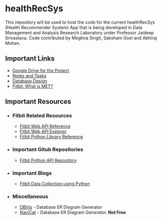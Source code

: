 # healthRecSys
This repository will be used to host the code for the current healthRecSys (Health Recommender System) App that is being developed in Data Management and Analysis Research Laboratory under Professor Jaideep Srivastava. 
Code contributed by Meghna Singh, Saksham Goel and Abhiraj Mohan.

## Important Links
  * [Google Drive for the Project](https://drive.google.com/drive/u/3/folders/1O0Hu8FXZJqW137idE3bAukgoQrqrREgL?ogsrc=32)
  * [Notes and Tasks](https://docs.google.com/document/d/13hcYPA0zETVPHPmwA6ccmDysZYuqVvDUSlhoicqSV2s/edit)
  * [Database Design](https://docs.google.com/document/d/13hcYPA0zETVPHPmwA6ccmDysZYuqVvDUSlhoicqSV2s/edit)
  * [Fitbit: What is MET?](https://help.fitbit.com/articles/en_US/Help_article/1379)
  
## Important Resources
  * ### Fitbit Related Resources
    * [Fitbit Web API Reference](https://dev.fitbit.com/build/reference/web-api/)
    * [Fitbit Web API Explorer](https://dev.fitbit.com/build/reference/web-api/explore/)
    * [Fitbit Python Library Reference](https://python-fitbit.readthedocs.io/en/latest/)
  * ### Important Gitub Repositories
    * [Fitbit Python API Repository](https://github.com/orcasgit/python-fitbit)
  * ### Important Blogs
    * [Fitbit Data Collection using Python](https://towardsdatascience.com/collect-your-own-fitbit-data-with-python-ff145fa10873)
  * ### Miscellaneous
    * [DBVis](https://www.dbvis.com/features/tour/the-dbvisualizer-ui/) - Database ER Diagram Generator
    * [NaviCat](https://www.navicat.com/en/download/navicat-premium?gclid=CjwKCAjwgabeBRBuEiwACD4R5kHeiCmQG4ii9n6ngI6PNS8YKEX26YlxBN2BbWzqgpQfFXoYSADr4xoC5eEQAvD_BwE) - Database ER Diagram Generator. __Not Free__
  

